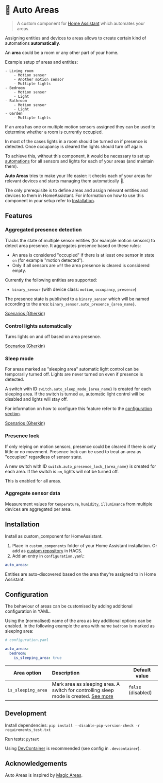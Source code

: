 # 🤖 Auto Areas

> A custom component for [Home Assistant](https://www.home-assistant.io) which automates your areas.

Assigning entities and devices to areas allows to create certain kind of automations **automatically**.

An **area** could be a room or any other part of your home.

Example setup of areas and entities:

```
- Living room
	- Motion sensor
	- Another motion sensor
	- Multiple lights
- Bedroom
	- Motion sensor
	- Light
- Bathroom
	- Motion sensor
	- Light
- Garden
	- Multiple lights
```

If an area has one or multiple motion sensors assigned they can be used to determine whether a room is currently occupied. 

In most of the cases lights in a room should be turned on if presence is detected. Once occupancy is cleared the lights should turn off again.

To achieve this, without this component, it would be necessary to set up [automations](https://www.home-assistant.io/docs/automation/) for all sensors and lights for each of your areas (and maintain them).

**Auto Areas** tries to make your life easier: it checks each of your areas for relevant devices and starts managing them automatically 🚀.

The only prerequisite is to define areas and assign relevant entities and devices to them in HomeAssistant.
For information on how to use this component in your setup refer to [Installation](#installation).

## Features

### Aggregated presence detection

Tracks the state of multiple sensor entities (for example motion sensors) to detect area presence.
It aggregates presence based on these rules:

- An area is considered "occupied" if there is at least one sensor in state `on` (for example "motion detected").
- Only if all sensors are `off` the area presence is cleared is considered empty.

Currently the following entities are supported:

- `binary_sensor` (with device class: `motion`, `occupancy`, `presence`)

The presence state is published to a `binary_sensor` which will be named according to the area: `binary_sensor.auto_presence_{area_name}`.

[Scenarios (Gherkin)](tests/features/presence.feature)

### Control lights automatically

Turns lights on and off based on area presence.

[Scenarios (Gherkin)](tests/features/lights.feature)

### Sleep mode

For areas marked as "sleeping area" automatic light control can be temporarily turned off. Lights are never turned on even if presence is detected.

A switch with ID `switch.auto_sleep_mode_{area_name}` is created for each sleeping area.
If the switch is turned `on`, automatic light control will be disabled and lights will stay off.

For information on how to configure this feature refer to the [configuration section](#configuration).

[Scenarios (Gherkin)](tests/features/sleep_mode.feature)

### Presence lock

If only relying on motion sensors, presence could be cleared if there is only little or no movement. Presence lock can be used to treat an area as "occupied" regardless of sensor state.

A new switch with ID `switch.auto_presence_lock_{area_name}` is created for each area. If the switch is `on`, lights will not be turned off.

This is enabled for all areas.

### Aggregate sensor data

Measurement values for `temperature`, `humidity`, `illuminance` from multiple devices are aggregated per area.

## Installation

Install as custom_component for HomeAssistant.

1. Place in `custom_components` folder of your Home Assistant installation. Or add as [custom repository](https://hacs.xyz/docs/faq/custom_repositories) in HACS.
2. Add an entry in `configuration.yaml`:

```yaml
auto_areas:
```

Entities are auto-discovered based on the area they're assigned to in Home Assistant.

## Configuration

The behaviour of areas can be customised by adding additional configuration in YAML.

Using the (normalised) name of the area as key additional options can be enabled. In the following example the area with name `bedroom` is marked as sleeping area:

```yaml
# configuration.yaml

auto_areas:
  bedroom:
    is_sleeping_area: true
```

| Area option        | Description                                                                                         | Default value      |
| ------------------ | :-------------------------------------------------------------------------------------------------- | ------------------ |
| `is_sleeping_area` | Mark area as sleeping area. A switch for controlling sleep mode is created. [See more](#sleep-mode) | `false` (disabled) |

## Development

Install dependencies:
`pip install --disable-pip-version-check -r requirements_test.txt`

Run tests:
`pytest`

Using [DevContainer](https://code.visualstudio.com/docs/remote/containers) is recommended (see config in `.devcontainer`).

## Acknowledgements

Auto Areas is inspired by [Magic Areas](https://github.com/jseidl/hass-magic_areas).
